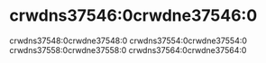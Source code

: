 # crwdns37546:0crwdne37546:0

crwdns37548:0crwdne37548:0 crwdns37554:0crwdne37554:0 crwdns37558:0crwdne37558:0 crwdns37564:0crwdne37564:0